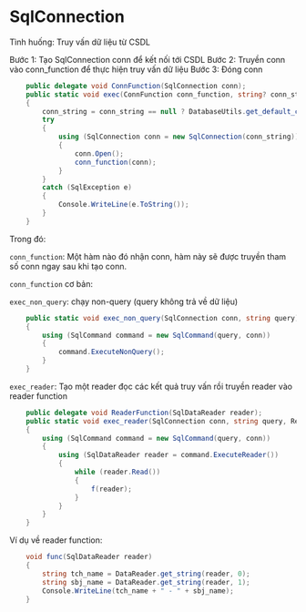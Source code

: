 # SqlConnection

Tình huống: Truy vấn dữ liệu từ CSDL

Bước 1: Tạo SqlConnection conn để kết nối tới CSDL
Bước 2: Truyền conn vào conn_function để thực hiện truy vấn dữ liệu
Bước 3: Đóng conn

```cs
    public delegate void ConnFunction(SqlConnection conn);
    public static void exec(ConnFunction conn_function, string? conn_string = null)
    {
        conn_string = conn_string == null ? DatabaseUtils.get_default_conn_string() : conn_string;
        try
        {
            using (SqlConnection conn = new SqlConnection(conn_string))
            {
                conn.Open();
                conn_function(conn);
            }
        }
        catch (SqlException e)
        {
            Console.WriteLine(e.ToString());
        }
    }
```

Trong đó:

`conn_function`: Một hàm nào đó nhận conn, hàm này sẽ được truyền tham số conn
ngay sau khi tạo conn.


`conn_function` cơ bản:

`exec_non_query`: chạy non-query (query không trả về dữ liệu)

```cs
    public static void exec_non_query(SqlConnection conn, string query)
    {
        using (SqlCommand command = new SqlCommand(query, conn))
        {
            command.ExecuteNonQuery();
        }
    }
```
`exec_reader`: Tạo một reader đọc các kết quả truy vấn rồi truyền reader vào reader function

```cs
    public delegate void ReaderFunction(SqlDataReader reader);
    public static void exec_reader(SqlConnection conn, string query, ReaderFunction f)
    {
        using (SqlCommand command = new SqlCommand(query, conn))
        {
            using (SqlDataReader reader = command.ExecuteReader())
            {
                while (reader.Read())
                {
                    f(reader);
                }
            }
        }
    }
```

Ví dụ về reader function:

```cs
    void func(SqlDataReader reader)
    {
        string tch_name = DataReader.get_string(reader, 0);
        string sbj_name = DataReader.get_string(reader, 1);
        Console.WriteLine(tch_name + " - " + sbj_name);
    }
```
